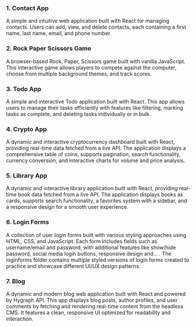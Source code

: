### 1. Contact App
A simple and intuitive web application built with React for managing contacts. Users can add, view, and delete contacts, each containing a first name, last name, email, and phone number.


### 2. Rock Paper Scissors Game
A browser-based Rock, Paper, Scissors game built with vanilla JavaScript. This interactive game allows players to compete against the computer, choose from multiple background themes, and track scores.


### 3. Todo App
A simple and interactive Todo application built with React. This app allows users to manage their tasks efficiently with features like filtering, marking tasks as complete, and deleting tasks individually or in bulk.


### 4. Crypto App
A dynamic and interactive cryptocurrency dashboard built with React, providing real-time data fetched from a live API. The application displays a comprehensive table of coins, supports pagination, search functionality, currency conversion, and interactive charts for volume and price analysis.


### 5. Library App
A dynamic and interactive library application built with React, providing real-time book data fetched from a live API. The application displays books as cards, supports search functionality, a favorites system with a sidebar, and a responsive design for a smooth user experience.

### 6. Login Forms
A collection of user login forms built with various styling approaches using HTML, CSS, and JavaScript. Each form includes fields such as username/email and password, with additional features like show/hide password, social media login buttons, responsive design and... . The loginforms folder contains multiple styled versions of login forms created to practice and showcase different UI/UX design patterns.

### 7. Blog

A dynamic and modern blog web application built with React and powered by Hygraph API. This app displays blog posts, author profiles, and user comments by fetching and rendering real-time content from the headless CMS. It features a clean, responsive UI optimized for readability and interaction.



 
